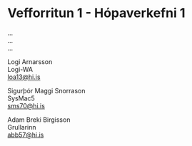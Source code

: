 # Vefforritun 1 - Hópaverkefni 1

...  
...  
...  
  
Logi Arnarsson  
Logi-WA  
loa13@hi.is  
  
Sigurþór Maggi Snorrason  
SysMac5  
sms70@hi.is  
  
Adam Breki Birgisson  
Grullarinn  
abb57@hi.is